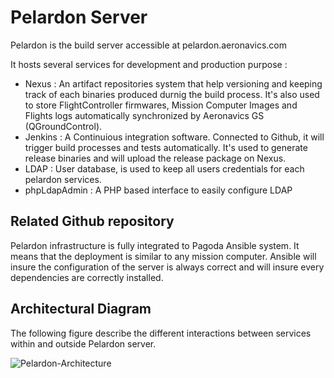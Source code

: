 # Pelardon Server

Pelardon is the build server accessible at pelardon.aeronavics.com

It hosts several services for development and production purpose :

- Nexus : An artifact repositories system that help versioning and keeping track of each binaries produced durnig the build process.
    It's also used to store FlightController firmwares, Mission Computer Images and Flights logs automatically synchronized by Aeronavics GS (QGroundControl).
- Jenkins : A Continuious integration software. Connected to Github, it will trigger build processes and tests automatically. It's used to generate release binaries and will upload the release package on Nexus.
- LDAP : User database, is used to keep all users credentials for each pelardon services.
- phpLdapAdmin : A PHP based interface to easily configure LDAP

## Related Github repository

Pelardon infrastructure is fully integrated to Pagoda Ansible system. It means that the deployment is similar to any mission computer.
Ansible will insure the configuration of the server is always correct and will insure every dependencies are correctly installed.

## Architectural Diagram

The following figure describe the different interactions between services within and outside Pelardon server.

![Pelardon-Architecture](https://user-images.githubusercontent.com/6662416/70580449-b635e680-1c18-11ea-875d-c099d76285b9.png)

